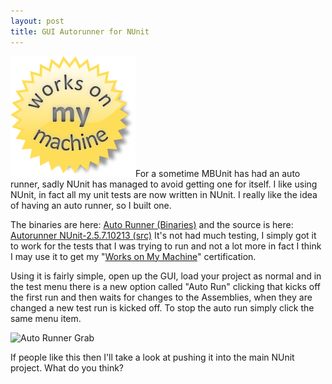 ```yaml
---
layout: post
title: GUI Autorunner for NUnit
---
```


<a href="/images/WorksOnMyMachine.png"><img class="alignright size-full wp-image-130" title="it works on my machine" src="/images/WorksOnMyMachine.png" alt="" width="200" height="193" /></a>For a sometime MBUnit has had an auto runner, sadly NUnit has managed to avoid getting one for itself. I like using NUnit, in fact all my unit tests are now written in NUnit. I really like the idea of having an auto runner, so I built one.

The binaries are here: [Auto Runner (Binaries)](http://theoldsewingfactory.com/wp-content/uploads/2010/10/Auto-Runner-Binaries.zip) and the source is here: [Autorunner NUnit-2.5.7.10213 (src)](http://theoldsewingfactory.com/wp-content/uploads/2010/10/Autorunner-NUnit-2.5.7.10213-src.zip) It's not had much testing, I simply got it to work for the tests that I was trying to run and not a lot more in fact I think I may use it to get my "[Works on My Machine](http://www.codinghorror.com/blog/2007/03/the-works-on-my-machine-certification-program.html)" certification.



Using it is fairly simple, open up the GUI, load your project as normal and in the test menu there is a new option called "Auto Run" clicking that kicks off the first run and then waits for changes to the Assemblies, when they are changed a new test run is kicked off. To stop the auto run simply click the same menu item.

![Auto Runner Grab](http://theoldsewingfactory.com/wp-content/uploads/2010/10/Auto-Runner-Grab-300x192.png "Auto Runner Grab")

If people like this then I'll take a look at pushing it into the main NUnit project. What do you think?
